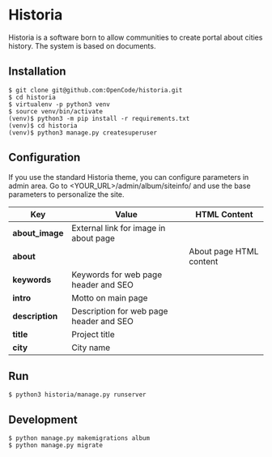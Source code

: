 # Historia

Historia is a software born to allow communities to create portal about cities history.
The system is based on documents.

## Installation

    $ git clone git@github.com:OpenCode/historia.git
    $ cd historia
    $ virtualenv -p python3 venv
    $ source venv/bin/activate
    (venv)$ python3 -m pip install -r requirements.txt
    (venv)$ cd historia
    (venv)$ python3 manage.py createsuperuser

## Configuration

If you use the standard Historia theme, you can configure parameters in admin area. Go to <YOUR_URL>/admin/album/siteinfo/ and use the base parameters to personalize the site.

| Key | Value | HTML Content |
| --- | --- | --- |
| **about_image** | External link for image in about page |
| **about** | | About page HTML content
| **keywords** | Keywords for web page header and SEO
| **intro** | Motto on main page
| **description** | Description for web page header and SEO
| **title** | Project title
| **city** | City name

## Run

    $ python3 historia/manage.py runserver

## Development

    $ python manage.py makemigrations album
    $ python manage.py migrate
